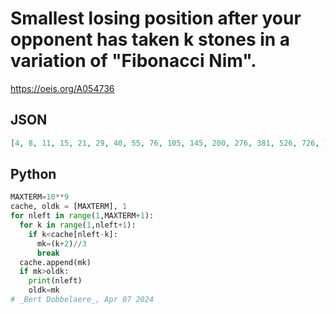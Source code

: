 # Smallest losing position after your opponent has taken k stones in a variation of "Fibonacci Nim"\.
https://oeis.org/A054736
## JSON
```JSON
[4, 8, 11, 15, 21, 29, 40, 55, 76, 105, 145, 200, 276, 381, 526, 726, 1002, 1383, 1909, 2635, 3637, 5020, 6929, 9564, 13201, 18221, 25150, 34714, 47915, 66136, 91286, 126000, 173915, 240051, 331337, 457337, 631252, 871303, 1202640, 1659977, 2291229, 3162532, 4365172]
```
## Python
```Python
MAXTERM=10**9
cache, oldk = [MAXTERM], 1
for nleft in range(1,MAXTERM+1):
  for k in range(1,nleft+1):
    if k<cache[nleft-k]:
      mk=(k+2)//3
      break
  cache.append(mk)
  if mk>oldk:
    print(nleft)
    oldk=mk
# _Bert Dobbelaere_, Apr 07 2024
```
